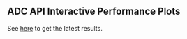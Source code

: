 ## ADC API Interactive Performance Plots

See [here](https://sfu-ireceptor.github.io/ADC-API-Plots/ADC-API-Plots/index.html) to get the latest results. 

